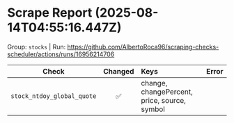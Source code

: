 # Scrape Report (2025-08-14T04:55:16.447Z)

Group: `stocks`  |  Run: https://github.com/AlbertoRoca96/scraping-checks-scheduler/actions/runs/16956214706

| Check | Changed | Keys | Error |
|---|:---:|:--|:--|
| `stock_ntdoy_global_quote` | ✅ | change, changePercent, price, source, symbol |  |

